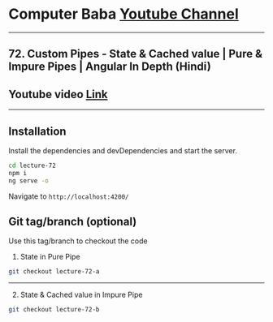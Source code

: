 # Computer Baba [Youtube Channel](https://www.youtube.com/c/ComputerBabaOfficial)

---

## 72. Custom Pipes - State & Cached value | Pure & Impure Pipes | Angular In Depth (Hindi)

## Youtube video [Link](https://youtu.be/xeqH3HbeR4E)

---

## Installation

Install the dependencies and devDependencies and start the server.

```sh
cd lecture-72
npm i
ng serve -o
```

Navigate to `http://localhost:4200/`

## Git tag/branch (optional)

Use this tag/branch to checkout the code

1. State in Pure Pipe

```sh
git checkout lecture-72-a
```

---

2. State & Cached value in Impure Pipe

```sh
git checkout lecture-72-b
```
